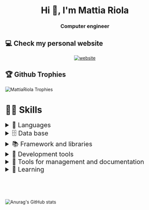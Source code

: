 <h1 align="center">Hi 👋, I'm Mattia Riola</h1>
<h3 align="center">Computer engineer</h3>
<!--
<p align="left"> <img src="https://komarev.com/ghpvc/?username=MattiaRiola&label=Profile%20views&color=0e75b6&style=flat" alt="mattia" /> </p>
-->

<h2>💻 Check my personal website</h2>
<p align="center">
  <a href="https://mattiariola.github.io/" target="_blank" rel="external"> 
    <img src="https://sdk.bitmoji.com/render/panel/283a31f3-6667-448a-bbc6-4653eeddf99d-aba1290c-ac3c-4a58-9daf-b1524918824c-v1.png?transparent=1&palette=1" alt="website" width="256" height="256"/> 
  </a>
</p>


<h2>🏆 Github Trophies</h2>  
<img src="https://github-profile-trophy.vercel.app/?username=MattiaRiola&rank=-C,-B,-?&no-bg=true&no-frame=true&theme=gruvbox" alt="MattiaRiola Trophies" /></a> </p>

<h1>🤹🏼 Skills</h1>
<details><summary style="font-size:20px">🔣 Languages</summary>
  <p align="left" style="margin-left:2em">
    <div style="display: flex">
      <a href="https://www.java.com" target="_blank" rel="external" style="margin-left: 20px"> 
        <img src="https://raw.githubusercontent.com/devicons/devicon/master/icons/java/java-original.svg" alt="java" width="40" height="40"/>
        <figcaption align="center">java</figcaption>
      </a>
      <a href="https://kotlinlang.org" target="_blank" rel="external" style="margin-left: 20px"> 
        <img src="https://www.vectorlogo.zone/logos/kotlinlang/kotlinlang-icon.svg" alt="kotlin" width="40" height="40"/> 
        <figcaption align="center">kotlin</figcaption>
      </a>
      <a href="https://www.cprogramming.com/" target="_blank" rel="external" style="margin-left: 20px">
        <img src="https://raw.githubusercontent.com/devicons/devicon/master/icons/c/c-original.svg" alt="c" width="40" height="40"/>
        <figcaption align="center">c</figcaption>
      </a>
      <a href="https://www.cprogramming.com/" target="_blank" rel="external" style="margin-left: 20px"> 
        <img src="https://raw.githubusercontent.com/devicons/devicon/master/icons/cplusplus/cplusplus-original.svg" alt="cpp" width="40" height="40"/>
        <figcaption align="center">cpp</figcaption> 
      </a>
      <a href="https://www.w3schools.com/cs/" target="_blank" rel="external" style="margin-left: 20px">
        <img src="https://raw.githubusercontent.com/devicons/devicon/master/icons/csharp/csharp-original.svg" alt="csharp" width="40" height="40"/>
        <figcaption align="center">csharp</figcaption>
      </a>
      <a href="https://go.dev/" target="_blank" rel="external" style="margin-left: 20px">
        <img src="https://raw.githubusercontent.com/devicons/devicon/master/icons/go/go-original.svg" alt="golang" width="40" height="40"/>
        <figcaption align="center">golang</figcaption> 
      </a>
      <a href="https://www.python.org/" target="_blank" rel="external" style="margin-left: 20px"> 
        <img src="https://raw.githubusercontent.com/devicons/devicon/master/icons/python/python-original.svg" alt="python" width="40" height="40"/>
        <figcaption align="center">python</figcaption>
      </a>
  </div>
  </p>

</details>

<details><summary style="font-size:20px">🗄️ Data base</summary>
  <p align="left" style="margin-left:2em">
    <a href="https://www.mongodb.com/" target="_blank" rel="external"> 
      <img src="https://raw.githubusercontent.com/devicons/devicon/master/icons/mongodb/mongodb-original.svg" alt="mongodb" width="40" height="40"/> 
    </a>
    <a href="https://www.mysql.com/" target="_blank" rel="external"> 
      <img src="https://raw.githubusercontent.com/devicons/devicon/master/icons/mysql/mysql-original.svg" alt="mysql" width="40" height="40"/> 
    </a>
    <a href="https://www.postgresql.org/" target="_blank" rel="external"> 
      <img src="https://raw.githubusercontent.com/devicons/devicon/master/icons/postgresql/postgresql-original.svg" alt="postgresql" width="40" height="40"/> 
    </a>
    <a href="https://www.sqlite.org/" target="_blank" rel="external"> 
      <img src="https://raw.githubusercontent.com/devicons/devicon/master/icons/sqlite/sqlite-original.svg" alt="sqlite" width="40" height="40"/> 
    </a>
  </p>
</details>

<details><summary style="font-size:20px">📚 Framework and libraries</summary>
  <p align="left" style="margin-left:2em">
    <a href="https://iv4xr-project.eu" target="_blank" rel="external"> 
      <img src="https://avatars.githubusercontent.com/u/56686022?s=200&v=4" alt="iv4xr" width="40" height="40"/> 
    </a>
    <a href="https://spring.io/" target="_blank" rel="external"> 
      <img src="https://raw.githubusercontent.com/devicons/devicon/master/icons/spring/spring-original.svg" alt="spring" width="40" height="40"/> 
    </a>
    <a href="https://getbootstrap.com/" target="_blank" rel="external"> 
      <img src="https://raw.githubusercontent.com/devicons/devicon/master/icons/bootstrap/bootstrap-original.svg" alt="bootstrap" width="40" height="40"/> 
    </a>
    <a href="https://react-bootstrap.netlify.app/" target="_blank" rel="external"> 
      <img src="https://react-bootstrap.netlify.app/img/logo.svg" alt="reactbootstrap" width="40" height="40"/> 
    </a>
    <a href="https://expressjs.com/" target="_blank" rel="external"> 
      <img src="https://raw.githubusercontent.com/devicons/devicon/master/icons/express/express-original.svg" alt="expressjs" width="40" height="40"/> 
    </a>
    <a href="https://m2.material.io/" target="_blank" rel="external"> 
      <img src="https://upload.wikimedia.org/wikipedia/commons/c/c7/Google_Material_Design_Logo.svg" alt="material.io" width="40" height="40"/> 
    </a>
    <a href="https://site.mockito.org/" target="_blank" rel="external"> 
      <img src="https://avatars.githubusercontent.com/u/2054056?s=48&v=4" alt="mockito" width="40" height="40"/> 
    </a>
    <a href="https://junit.org/" target="_blank" rel="external"> 
      <img src="https://junit.org/junit5/assets/img/junit5-logo.png" alt="junit" width="40" height="40"/> 
    </a>
    <a href="https://www.selenium.dev/" target="_blank" rel="external"> 
      <img src="https://raw.githubusercontent.com/devicons/devicon/master/icons/selenium/selenium-original.svg" alt="selenium" width="40" height="40"/> 
    </a>
    <a href="https://www.cypress.io/" target="_blank" rel="external"> 
      <img src="https://www.cypress.io/favicon.ico" alt="cypress" width="40" height="40"/> 
    </a>
  </p>
</details>

<details><summary style="font-size:20px">🧰 Development tools</summary>
  <p align="left" style="margin-left:2em">
    <a href="https://unity.com/" target="_blank" rel="external"> 
      <img src="https://raw.githubusercontent.com/devicons/devicon/master/icons/unity/unity-original.svg" alt="Unity" width="40" height="40"/> 
    </a> 
    <a href="https://kafka.apache.org/" target="_blank" rel="external"> 
      <img src="https://raw.githubusercontent.com/devicons/devicon/master/icons/apachekafka/apachekafka-original.svg" alt="kafka" width="40" height="40"/> 
    </a>
    <a href="https://www.docker.com/" target="_blank" rel="external"> 
      <img src="https://raw.githubusercontent.com/devicons/devicon/master/icons/docker/docker-original-wordmark.svg" alt="docker" width="40" height="40"/> 
    </a>
    <a href="https://developer.android.com/studio" target="_blank" rel="external"> 
      <img src="https://raw.githubusercontent.com/devicons/devicon/master/icons/androidstudio/androidstudio-original.svg" alt="androidstudio" width="40" height="40"/> 
    </a>
    <a href="https://gradle.org/" target="_blank" rel="external"> 
      <img src="https://raw.githubusercontent.com/devicons/devicon/master/icons/gradle/gradle-plain.svg" alt="gradle" width="40" height="40"/> 
    </a>
    <a href="https://grafana.com/" target="_blank" rel="external"> 
      <img src="https://raw.githubusercontent.com/devicons/devicon/master/icons/grafana/grafana-original.svg" alt="grafana" width="40" height="40"/> 
    </a>
    <a href="https://www.sonarsource.com/" target="_blank" rel="external"> 
      <img src="https://seeklogo.com/images/S/sonarcloud-logo-39208B5388-seeklogo.com.png" alt="sonar" width="40" height="40"/> 
    </a> 
  </p>
</details>

<details><summary style="font-size:20px">🧰 Tools for management and documentation</summary>
  <p align="left" style="margin-left:2em">
    <a href="https://www.microsoft.com/it-it/microsoft-365/products-apps-services" target="_blank" rel="external"> 
      <img src="https://www.shareicon.net/data/128x128/2017/01/12/870442_applications_512x512.png" alt="office365" width="40" height="40"/> 
    </a>
    <a href="https://trello.com/" target="_blank" rel="external"> 
      <img src="https://raw.githubusercontent.com/devicons/devicon/master/icons/trello/trello-plain.svg" alt="trello" width="40" height="40"/> 
    </a>
    <a href="https://www.jetbrains.com/youtrack/" target="_blank" rel="external"> 
      <img src="https://www.svgrepo.com/show/354593/youtrack.svg" alt="youtrack" width="40" height="40"/> 
    </a>
    <a href="https://lookerstudio.google.com/" target="_blank" rel="external"> 
      <img src="https://www.gstatic.com/analytics-lego/svg/ic_looker_studio.svg" alt="lookerstudio" width="40" height="40"/> 
    </a>
    <a href="https://www.notion.so/" target="_blank" rel="external"> 
      <img src="https://upload.wikimedia.org/wikipedia/commons/thumb/e/e9/Notion-logo.svg/100px-Notion-logo.svg.png?20220918151013" alt="notion" width="40" height="40"/> 
    </a>
    <a href="https://www.markdownguide.org/" target="_blank" rel="external"> 
      <img src="https://raw.githubusercontent.com/devicons/devicon/master/icons/markdown/markdown-original.svg" alt="markdown" width="40" height="40"/>
    </a>
    <a href="https://www.latex-project.org/" target="_blank" rel="external"> 
      <img src="https://raw.githubusercontent.com/devicons/devicon/master/icons/latex/latex-original.svg" alt="latex" width="40" height="40"/> 
    </a>
    <a href="https://draw.io/" target="_blank" rel="external"> 
      <img src="https://avatars.githubusercontent.com/u/1769238?s=48&v=4" alt="bootstrap" width="40" height="40"/> 
    </a>
    <a href="https://plantuml.com" target="_blank" rel="external"> 
      <img src="https://cdn.icon-icons.com/icons2/2107/PNG/512/file_type_plantuml_icon_130258.png" alt="plantuml" width="40" height="40"/> 
    </a>
  </p>
</details>

<details><summary style="font-size:20px">🌱 Learning</summary>
  <p align="left" style="margin-left:2em">
    <a href="https://threejs.org/" target="_blank" rel="external"> 
      <img src="https://raw.githubusercontent.com/devicons/devicon/master/icons/threejs/threejs-original.svg" alt="bootstrap" width="40" height="40"/> 
    </a>
      <a href="https://www.unrealengine.com/" target="_blank" rel="external"> 
      <img src="https://raw.githubusercontent.com/devicons/devicon/master/icons/unrealengine/unrealengine-original.svg" alt="bootstrap" width="40" height="40"/> 
    </a>
  </p>
</details>

<br/>
<br/>
<br/>
<br/>

![Anurag's GitHub stats](https://github-readme-stats.vercel.app/api?username=mattiariola&show_icons=true&theme=dark)

<!--
**MattiaRiola/MattiaRiola** is a ✨ _special_ ✨ repository because its `README.md` (this file) appears on your GitHub profile.

Here are some ideas to get you started:

- 🔭 I’m currently working on ...

- 👯 I’m looking to collaborate on ...

- 💬 Ask me about ...
- 📫 How to reach me: ...
- 😄 Pronouns: ...
- ⚡ Fun fact: ...
-->
